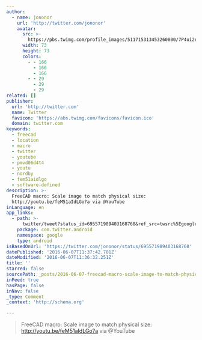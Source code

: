 ```yaml
---
author:
  - name: jononor
    url: 'http://twitter.com/jononor'
    avatar:
      src: >-
        https://pbs.twimg.com/profile_images/511715313453260800/7P4ui2rr_bigger.jpeg
      width: 73
      height: 73
      colors:
        - - 166
          - 166
          - 166
        - - 29
          - 29
          - 29
related: []
publisher:
  url: 'http://twitter.com'
  name: Twitter
  favicon: 'https://abs.twimg.com/favicons/favicon.ico'
  domain: twitter.com
keywords:
  - freecad
  - location
  - macro
  - twitter
  - youtube
  - pmvd06d4t4
  - youtu
  - nordby
  - fem51aidlgo
  - software-defined
description: >-
  FreeCAD macro: Scale image to match physical size:
  http://youtu.be/feM51aIdLGo?a via @YouTube
inLanguage: en
app_links:
  - path: >-
      twitter/tweet?status_id=695571989403168768&ref_src=twsrc%5Egoogle%7Ctwcamp%5Eandroidseo%7Ctwgr%5Estatus%7Ctwterm%5E695571989403168768
    package: com.twitter.android
    namespace: google
    type: android
isBasedOnUrl: 'https://twitter.com/jononor/status/695571989403168768'
datePublished: '2016-06-07T11:37:42.701Z'
dateModified: '2016-06-07T11:36:32.251Z'
title: ''
starred: false
sourcePath: _posts/2016-06-07-freecad-macro-scale-image-to-match-physical-size-httpyo.md
inFeed: true
hasPage: false
inNav: false
_type: Comment
_context: 'http://schema.org'

---
```

> FreeCAD macro: Scale image to match physical size: http://youtu.be/feM51aIdLGo?a via @YouTube